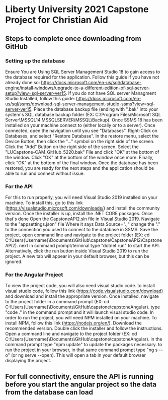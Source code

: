 # Liberty University 2021 Capstone Project for Christian Aid

## Steps to complete once downloading from GitHub

### Setting up the database
  Ensure You are Using SQL Server Management Studio 18 to gain access to the database required for the application.
  Follow this guide if you have not already done so: https://docs.microsoft.com/en-us/sql/database-engine/install-windows/upgrade-to-a-different-edition-of-sql-server-setup?view=sql-server-ver15.
  If you do not have SQL server Managment Studio Installed, follow this guide: https://docs.microsoft.com/en-us/sql/ssms/download-sql-server-management-studio-ssms?view=sql-server-ver15.
  Place the database backup file (ending with ".bak" into your system's SQL database backup folder (EX: C:\Program Files\Microsoft SQL Server\MSSQL14.MSSQLSERVER\MSSQL\Backup).
  Once SSMS 18 has been installed on your machine connect to (either locally or to a server).
  Once connected, open the navigation until you see "Databases". Right-Click on Databases, and select "Restore Database".
  In the restore menu, select the Device Button, then click the "..." symbol on the right side of the screen.
  Click the "Add" Button on the right side of the screen.
  Select the "LUCapstone-CAM_GitHub_5220.bak" File and click "OK" at the bottom of the window.
  Click "OK" at the bottom of the window once more.
  Finally, click "OK" at the bottom of the final window.
  Once the database has been restored, you are ready for the next steps and the application should be able to run and connect without issue.
  
### For the API
  For this to run properly, you will need Visual Studio 2019 installed on your machine.
  To install this, go to this link (https://visualstudio.microsoft.com/downloads/) and install the community version.
  Once the installer is up, install the .NET CORE packages.
  Once that's done Open the CapstoneAPI2.sln file in Visual Studio 2019.
  Navigate to the "appsettings.json" file
  Where it says Data Source=".;" change the "." to the connection you used to connect to the database in SSMS.
  Save the project.
  open command line and navigate to the project folder (EX: cd C:\Users\{Username}\Documents\GitHub\capstone\CapstoneAPI2\CapstoneAPI2).
  next in command prompt/terminal type "dotnet run" to start the API.
  Alternatively, click the run button inside Visual Studio 2019 to run the project.
  A new tab will appear in your default browser, but this can be ignored.
  
### For the Angular Project
  To view the project code, you will also need visual studio code. to install visual studio code, follow this link (https://code.visualstudio.com/download) and download and install the appropriate version.
  Once installed, navigate to the project folder in a command prompt (EX: cd C:\Users\{Username}\Documents\GitHub\capstone\capstoneAngular).
  type "code ." in the command prompt and it will launch visual studio code.
  In order to run the project, you will need NPM installed on your machine.
  To install NPM, follow this link (https://nodejs.org/en/).
  Download the recommended version.
  Double click the installer and follow the instructions.
  Open a command line and navigate to the project folder (EX: cd C:\Users\{Username}\Documents\GitHub\capstone\capstoneAngular).
  in the command prompt type "npm update" to update the packages necessary.
  to run the project in your browser, in that same command prompt type "ng s --o" (or ng serve --open).
  This will open a tab in your default browser displaying the project.
  
## For full connectivity, ensure the API is running before you start the angular project so the data from the database can load
  
  
  
  

